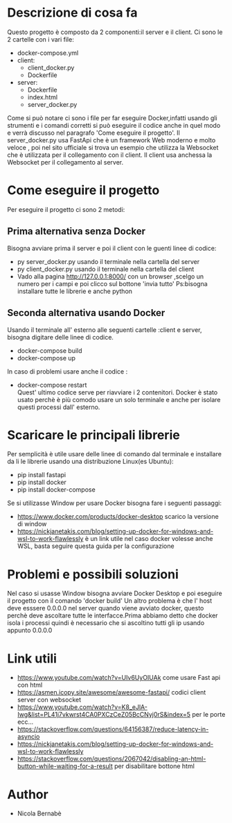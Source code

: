 # Descrizione di cosa fa
Questo progetto è composto da 2 componenti:il server e il client. Ci sono le 2 cartelle con i vari file: 
- docker-compose.yml
- client:
  -  client_docker.py
  -  Dockerfile
- server:
  -  Dockerfile
  -  index.html
  -  server_docker.py

 
Come si può notare ci sono i file per far eseguire Docker,infatti usando gli strumenti e i comandi corretti si può eseguire il codice anche in quel modo e verrà discusso nel paragrafo 'Come eseguire il progetto'.
Il server_docker.py usa FastApi che è un framework Web moderno e molto veloce , poi nel sito ufficiale si trova un esempio che utilizza la Websocket che è utilizzata per il collegamento con il client. Il client usa anchessa la Websocket per il collegamento al server.


# Come eseguire il progetto
Per eseguire il progetto ci sono 2 metodi:
## Prima alternativa senza Docker
Bisogna avviare prima il server e poi il client con le guenti linee di codice:
- py server_docker.py    usando il terminale nella cartella del server
- py client_docker.py    usando il terminale nella cartella del client
- Vado alla pagina http://127.0.0.1:8000/ con un browser ,scelgo un numero per i campi e poi clicco sul bottone 'invia tutto'
Ps:bisogna installare tutte le librerie e anche python
## Seconda alternativa usando Docker
Usando il terminale all' esterno alle seguenti cartelle :client e server,  bisogna digitare delle linee di codice.
- docker-compose build
- docker-compose up

In caso di problemi usare anche il codice :
- docker-compose restart      
Quest' ultimo codice serve per riavviare i 2 contenitori.
Docker è stato usato perchè è più comodo usare un solo terminale e anche per isolare questi processi dall' esterno.

# Scaricare le principali librerie
Per semplicità è utile usare delle linee di comando dal terminale e installare da li le librerie usando una distribuzione Linux(es Ubuntu):
- pip install fastapi   
- pip install docker
- pip install docker-compose

Se si utilizasse Window per usare Docker bisogna fare i seguenti passaggi:
- https://www.docker.com/products/docker-desktop    scarico la versione di window
- https://nickjanetakis.com/blog/setting-up-docker-for-windows-and-wsl-to-work-flawlessly   è un link utile nel caso docker volesse anche WSL, basta seguire questa guida per la configurazione

# Problemi e possibili soluzioni
Nel caso si usasse Window bisogna avviare Docker Desktop e poi eseguire il progetto con il comando 'docker build'
Un altro problema è che l' host deve esssere 0.0.0.0 nel server quando viene avviato docker, questo perchè deve ascoltare tutte le interfacce.Prima abbiamo detto che docker isola i processi quindi è necessario che si ascoltino tutti gli ip usando appunto 0.0.0.0

# Link utili
- https://www.youtube.com/watch?v=UIv6UyOIUAk     come usare Fast api con html
- https://asmen.icopy.site/awesome/awesome-fastapi/ codici client server con websocket
- https://www.youtube.com/watch?v=K8_eJlA-Iwg&list=PL41j7vkwrst4CA0PXCzCeZ05BcCNyj0rS&index=5   per le porte ecc...
- https://stackoverflow.com/questions/64156387/reduce-latency-in-asyncio
- https://nickjanetakis.com/blog/setting-up-docker-for-windows-and-wsl-to-work-flawlessly
- https://stackoverflow.com/questions/2067042/disabling-an-html-button-while-waiting-for-a-result  per disabilitare bottone html


# Author

- Nicola Bernabè
